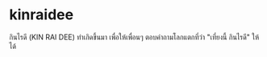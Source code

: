 # kinraidee
กินไรดี (KIN RAI DEE) ทำเกิดขึ้นมา เพื่อให้เพื่อนๆ ตอบคำถามโลกแตกที่ว่า "เที่ยงนี้ กินไรดี" ให้ได้

